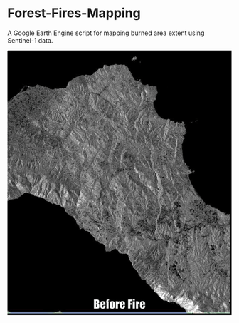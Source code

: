 # Forest-Fires-Mapping
A Google Earth Engine script for mapping burned area extent using Sentinel-1 data.

![Screenshot](Burned-area.gif)
